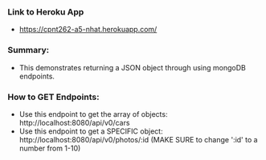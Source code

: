 ### Link to Heroku App
- https://cpnt262-a5-nhat.herokuapp.com/

### Summary:
- This demonstrates returning a JSON object through using mongoDB endpoints.

### How to GET Endpoints:
- Use this endpoint to get the array of objects: http://localhost:8080/api/v0/cars
- Use this endpoint to get a SPECIFIC object:  http://localhost:8080/api/v0/photos/:id (MAKE SURE to change ':id' to a number from 1-10)
